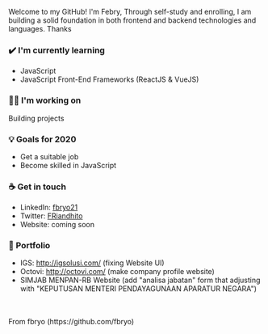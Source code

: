 Welcome to my GitHub! I'm Febry, Through self-study and enrolling, I am building a solid foundation in both frontend and backend technologies and languages.
Thanks

### ✔️ I'm currently learning
- JavaScript
- JavaScript Front-End Frameworks (ReactJS & VueJS)

### 👩‍💻 I'm working on
Building projects

### 💡 Goals for 2020
- Get a suitable job
- Become skilled in JavaScript

### ☕ Get in touch
- LinkedIn: <a href = "https://www.linkedin.com/in/fbryo21/">fbryo21</a>
- Twitter: <a href = "https://twitter.com/FRiandhito">FRiandhito</a>
- Website: coming soon

### :paperclip: Portfolio
- IGS: http://igsolusi.com/ (fixing Website UI)
- Octovi: http://octovi.com/ (make company profile website)
- SIMJAB MENPAN-RB Website (add "analisa jabatan" form that adjusting with "KEPUTUSAN MENTERI
  PENDAYAGUNAAN APARATUR NEGARA")
<br>
<br>
From fbryo (https://github.com/fbryo)
